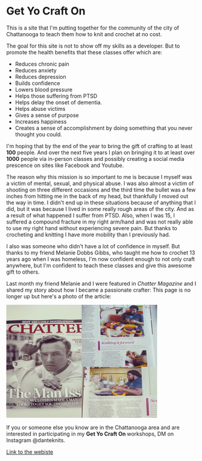 # Get Yo Craft On

This is a site that I'm putting together for the community of the city of Chattanooga to teach them how to knit and crochet at no cost.

The goal for this site is not to show off my skills as a developer. But to promote the health benefits that these classes offer which are:
   + Reduces chronic pain
   + Reduces anxiety
   + Reduces depression
   + Builds confidence
   + Lowers blood pressure
   + Helps those suffering from PTSD
   + Helps delay the onset of dementia.
   + Helps abuse victims
   + Gives a sense of purpose
   + Increases happiness
   + Creates a sense of accomplishment by doing something that you never thought you could.
   
I'm hoping that by the end of the year to bring the gift of crafting to at least <strong>100</strong> people. And over the next five years I plan on bringing it to at least over <strong>1000</strong> people via in-person classes and possibly creating a social media prescence on sites like Facebook and Youtube.

The reason why this mission is so important to me is because I myself was a victim of mental, sexual, and physical abuse. I was also almost a victim of shooting on three different occasions and the third time the bullet was a few inches from hitting me in the back of my head, but thankfully I moved out the way in time. I didn't end up in these situations because of anything that I did, but it was because I lived in some really rough areas of the city. And as a result of what happened I suffer from PTSD. Also, when I was 15, I suffered a compound fracture in my right arm/hand and was not really able to use my right hand without experiencing severe pain. But thanks to crocheting and knitting I have more mobility than I previously had.

I also was someone who didn't have a lot of confidence in myself. But thanks to my friend Melanie Dobbs Gibbs, who taught me how to crochet 13 years ago when I was homeless, I'm now confident enough to not only craft anywhere, but I'm confident to teach these classes and give this awesome gift to others. 

Last month my friend Melanie and I were featured in _Chatter Magazine_ and I shared my story about how I became a passionate crafter: This page is no longer up but here's a photo of the article: 
<br>

![Chatter Magazie](imgs/chatter.jpg)

If you or someone else you know are in the Chattanooga area and are interested in participating in my <strong> Get Yo Craft On </strong> workshops, DM on Instagram @danteknits. 

[Link to the webiste](https://danteknits.com/gyco/)

